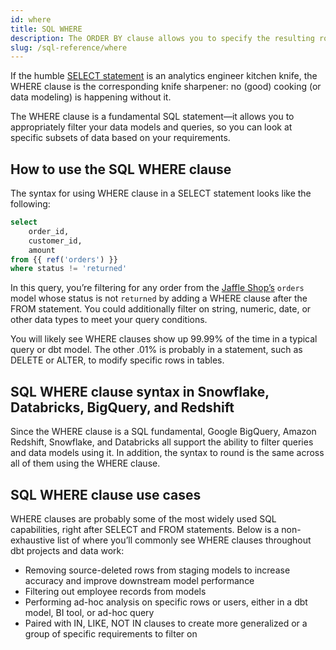 ```yaml
---
id: where
title: SQL WHERE
description: The ORDER BY clause allows you to specify the resulting row order for a query.
slug: /sql-reference/where
---
```


<head>
    <title>Working with the SQL WHERE clause</title>
</head>

If the humble [SELECT statement](/sql-reference/select) is an analytics engineer kitchen knife, the WHERE clause is the corresponding knife sharpener: no (good) cooking (or data modeling) is happening without it.

The WHERE clause is a fundamental SQL statement—it allows you to appropriately filter your data models and queries, so you can look at specific subsets of data based on your requirements.

## How to use the SQL WHERE clause

The syntax for using WHERE clause in a SELECT statement looks like the following:

```sql
select
	order_id,
	customer_id,
	amount
from {{ ref('orders') }}
where status != 'returned'
```

In this query, you’re filtering for any order from the [Jaffle Shop’s](https://github.com/dbt-labs/jaffle_shop) `orders` model whose status is not `returned` by adding a WHERE clause after the FROM statement. You could additionally filter on string, numeric, date, or other data types to meet your query conditions.

You will likely see WHERE clauses show up 99.99%  of the time in a typical query or dbt model. The other .01% is probably in a <Term id="dml" />  statement, such as DELETE or ALTER, to modify specific rows in tables.

## SQL WHERE clause syntax in Snowflake, Databricks, BigQuery, and Redshift

Since the WHERE clause is a SQL fundamental, Google BigQuery, Amazon Redshift, Snowflake, and Databricks all support the ability to filter queries and data models using it. In addition, the syntax to round is the same across all of them using the WHERE clause.

## SQL WHERE clause use cases

WHERE clauses are probably some of the most widely used SQL capabilities, right after SELECT and FROM statements. Below is a non-exhaustive list of where you’ll commonly see WHERE clauses throughout dbt projects and data work:
- Removing source-deleted rows from staging models to increase accuracy and improve downstream model performance
- Filtering out employee records from models
- Performing ad-hoc analysis on specific rows or users, either in a dbt model, BI tool, or ad-hoc query
- Paired with IN, LIKE, NOT IN clauses to create more generalized or a group of specific requirements to filter on
